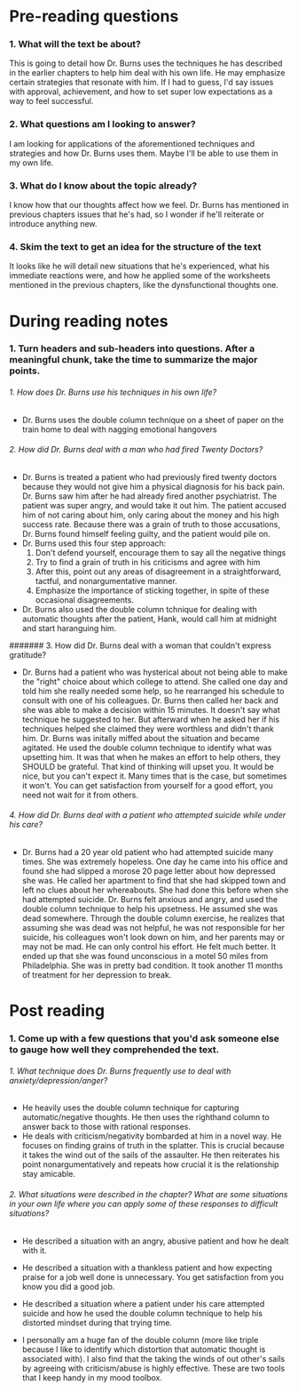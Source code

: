 # Pre-reading questions
### 1. What will the text be about?
This is going to detail how Dr. Burns uses the techniques he has described in the earlier chapters to help him deal with his own life. He may emphasize certain strategies that resonate with him. If I had to guess, I'd say issues with approval, achievement, and how to set super low expectations as a way to feel successful.

### 2. What questions am I looking to answer?
I am looking for applications of the aforementioned techniques and strategies and how Dr. Burns uses them. Maybe I'll be able to use them in my own life.

### 3. What do I know about the topic already?
I know how that our thoughts affect how we feel. Dr. Burns has mentioned in previous chapters issues that he's had, so I wonder if he'll reiterate or introduce anything new.

### 4. Skim the text to get an idea for the structure of the text
It looks like he will detail new situations that he's experienced, what his immediate reactions were, and how he applied some of the worksheets mentioned in the previous chapters, like the dynsfunctional thoughts one.


# During reading notes
### 1. Turn headers and sub-headers into questions. After a meaningful chunk, take the time to summarize the major points.
######	1. How does Dr. Burns use his techniques in his own life?
* Dr. Burns uses the double column technique on a sheet of paper on the train home to deal with nagging emotional hangovers

######	2. How did Dr. Burns deal with a man who had fired Twenty Doctors?
* Dr. Burns is treated a patient who had previously fired twenty doctors because they would not give him a physical diagnosis for his back pain. Dr. Burns saw him after he had already fired another psychiatrist. The patient was super angry, and would take it out him. The patient accused him of not caring about him, only caring about the money and his high success rate. Because there was a grain of truth to those accusations, Dr. Burns found himself feeling guilty, and the patient would pile on.
* Dr. Burns used this four step approach:
	1. Don't defend yourself, encourage them to say all the negative things
	2. Try to find a grain of truth in his criticisms and agree with him
	3. After this, point out any areas of disagreement in a straightforward, tactful, and nonargumentative manner. 
	4. Emphasize the importance of sticking together, in spite of these occasional disagreements.
* Dr. Burns also used the double column tchnique for dealing with automatic thoughts after the patient, Hank, would call him at midnight and start haranguing him.

####### 3. How did Dr. Burns deal with a woman that couldn't express gratitude?
* Dr. Burns had a patient who was hysterical about not being able to make the "right" choice about which college to attend. She called one day and told him she really needed some help, so he rearranged his schedule to consult with one of his colleagues. Dr. Burns then called her back and she was able to make a decision within 15 minutes. It doesn't say what technique he suggested to her. But afterward when he asked her if his techniques helped she claimed they were worthless and didn't thank him. Dr. Burns was initally miffed about the situation and became agitated. He used the double column technique to identify what was upsetting him. It was that when he makes an effort to help others, they SHOULD be grateful. That kind of thinking will upset you. It would be nice, but you can't expect it. Many times that is the case, but sometimes it won't. You can get satisfaction from yourself for a good effort, you need not wait for it from others.

###### 4. How did Dr. Burns deal with a patient who attempted suicide while under his care?
* Dr. Burns had a 20 year old patient who had attempted suicide many times. She was extremely hopeless. One day he came into his office and found she had slipped a morose 20 page letter about how depressed she was. He called her apartment to find that she had skipped town and left no clues about her whereabouts. She had done this before when she had attempted suicide. Dr. Burns felt anxious and angry, and used the double column technique to help his upsetness. He assumed she was dead somewhere. Through the double column exercise, he realizes that assuming she was dead was not helpful, he was not responsible for her suicide, his colleagues won't look down on him, and her parents may or may not be mad. He can only control his effort. He felt much better. It ended up that she was found unconscious in a motel 50 miles from Philadelphia. She was in pretty bad condition. It took another 11 months of treatment for her depression to break.

# Post reading
### 1. Come up with a few questions that you'd ask someone else to gauge how well they comprehended the text.
###### 1. What technique does Dr. Burns frequently use to deal with anxiety/depression/anger?
* He heavily uses the double column technique for capturing automatic/negative thoughts. He then uses the righthand column to answer back to those with rational responses.
* He deals with criticism/negativity bombarded at him in a novel way. He focuses on finding grains of truth in the splatter. This is crucial because it takes the wind out of the sails of the assaulter. He then reiterates his point nonargumentatively and repeats how crucial it is the relationship stay amicable.

###### 2. What situations were described in the chapter? What are some situations in your own life where you can apply some of these responses to difficult situations?
* He described a situation with an angry, abusive patient and how he dealt with it.
* He described a situation with a thankless patient and how expecting praise for a job well done is unnecessary. You get satisfaction from you know you did a good job.
* He described a situation where a patient under his care attempted suicide and how he used the double column technique to help his distorted mindset during that trying time.

* I personally am a huge fan of the double column (more like triple because I like to identify which distortion that automatic thought is associated with). I also find that the taking the winds of out other's sails by agreeing with criticism/abuse is highly effective. These are two tools that I keep handy in my mood toolbox.

